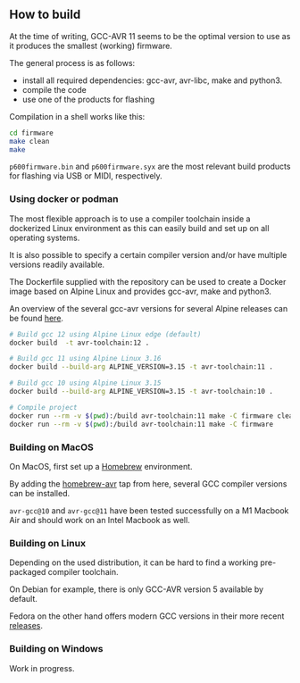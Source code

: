 ## How to build

At the time of writing, GCC-AVR 11 seems to be the optimal version to
use as it produces the smallest (working) firmware.

The general process is as follows:

* install all required dependencies: gcc-avr, avr-libc, make and python3.
* compile the code
* use one of the products for flashing

Compilation in a shell works like this:

```sh
cd firmware
make clean
make
```

`p600firmware.bin` and `p600firmware.syx` are the most relevant build
products for flashing via USB or MIDI, respectively.

### Using docker or podman

The most flexible approach is to use a compiler toolchain inside a
dockerized Linux environment as this can easily build and set up on
all operating systems.

It is also possible to specify a certain compiler version and/or have
multiple versions readily available.

The Dockerfile supplied with the repository can be used to create a
Docker image based on Alpine Linux and provides gcc-avr, make and python3.

An overview of the several gcc-avr versions for several Alpine releases can be found [here](https://pkgs.alpinelinux.org/packages?name=gcc-avr&branch=&repo=&arch=&maintainer=).

```sh
# Build gcc 12 using Alpine Linux edge (default)
docker build  -t avr-toolchain:12 . 

# Build gcc 11 using Alpine Linux 3.16
docker build --build-arg ALPINE_VERSION=3.15 -t avr-toolchain:11 . 

# Build gcc 10 using Alpine Linux 3.15
docker build --build-arg ALPINE_VERSION=3.15 -t avr-toolchain:10 . 

# Compile project
docker run --rm -v $(pwd):/build avr-toolchain:11 make -C firmware clean
docker run --rm -v $(pwd):/build avr-toolchain:11 make -C firmware
```

### Building on MacOS

On MacOS, first set up a [Homebrew](https://brew.sh) environment. 

By adding the
[homebrew-avr](https://github.com/osx-cross/homebrew-avr/) tap from
here, several GCC compiler versions can be installed.

`avr-gcc@10` and `avr-gcc@11` have been tested successfully on a M1
Macbook Air and should work on an Intel Macbook as well.

### Building on Linux

Depending on the used distribution, it can be hard to find a working
pre-packaged compiler toolchain.

On Debian for example, there is only GCC-AVR version 5 available by
default.

Fedora on the other hand offers modern GCC versions in their more
recent [releases](https://src.fedoraproject.org/rpms/avr-gcc).

### Building on Windows

Work in progress.
